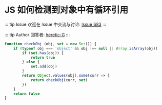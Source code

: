 # JS 如何检测到对象中有循环引用



::: tip Issue 
 欢迎在 Issue 中交流与讨论: [Issue 683](https://github.com/shfshanyue/Daily-Question/issues/683) 
:::

::: tip Author 
回答者: [heretic-G](https://github.com/heretic-G) 
:::

```javascript
function checkObj (obj, set = new Set()) {
    if (typeof obj === 'object' && obj !== null || Array.isArray(obj)) {
        if (set.has(obj)) {
            return true
        } else {
            set.add(obj)
        }
        return Object.values(obj).some(curr => {       
            return checkObj(curr, set)
        })
    }
    return false
}

```